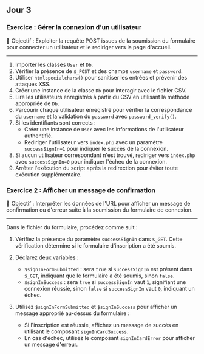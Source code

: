 ## Jour 3

### Exercice : Gérer la connexion d'un utilisateur

🎯 Objectif : Exploiter la requête POST issues de la soumission du formulaire pour connecter un utilisateur
et le rediriger vers la page d'accueil.

---

1. Importer les classes `User` et `Db`.
2. Vérifier la présence de `$_POST` et des champs `username` et `password`.
3. Utiliser `htmlspecialchars()` pour sanitiser les entrées et prévenir des attaques XSS.
4. Créer une instance de la classe `Db` pour interagir avec le fichier CSV.
5. Lire les utilisateurs enregistrés à partir du CSV en utilisant la méthode appropriée de `Db`.
6. Parcourir chaque utilisateur enregistré pour vérifier la correspondance du `username` et la validation du `password` avec `password_verify()`.
7. Si les identifiants sont corrects :
    - Créer une instance de `User` avec les informations de l'utilisateur authentifié.
    - Rediriger l'utilisateur vers `index.php` avec un paramètre `successSignIn=1` pour indiquer le succès de la connexion.
8. Si aucun utilisateur correspondant n'est trouvé, rediriger vers `index.php` avec `successSignIn=0` pour indiquer l'échec de la connexion.
9. Arrêter l'exécution du script après la redirection pour éviter toute exécution supplémentaire.

### Exercice 2 : Afficher un message de confirmation

🎯 Objectif : Interpréter les données de l'URL pour afficher un message de confirmation ou d'erreur suite à la soumission du formulaire de connexion.

---

Dans le fichier du formulaire, procédez comme suit :

1. Vérifiez la présence du paramètre `successSignIn` dans `$_GET`. Cette vérification détermine si le formulaire d'inscription a été soumis.

2. Déclarez deux variables :

   - `$signInFormSubmitted` : sera `true` si `successSignIn` est présent dans `$_GET`, indiquant que le formulaire a été soumis, sinon `false`.
   - `$signInSuccess` : sera `true` si `successSignIn` vaut `1`, signifiant une connexion réussie, sinon `false` si `successSignIn` vaut `0`, indiquant un échec.

3. Utilisez `$signInFormSubmitted` et `$signInSuccess` pour afficher un message approprié au-dessus du formulaire :
   - Si l'inscription est réussie, affichez un message de succès en utilisant le composant `signInCardSuccess`.
   - En cas d'échec, utilisez le composant `signInCardError` pour afficher un message d'erreur.
